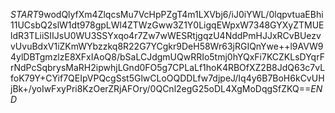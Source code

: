 $START$9wodQlyfXm4ZlqcsMu7VcHpPZgT4m1LXVbj6/iJ0iYWL/0lqpvtuaEBhi11UCsbQ2slW1dt978gpLWl4ZTWzGww3Z1Y0LigqEWpxW7348GYXyZTMUEldR3TLiiSIIJsU0WU3SSYxqo4r7Zw7wWESRtjgqzU4NddPmHJJxRCvBUezvvUvuBdxV1iZKmWYbzzkq8R22G7YCgkr9DeH58Wr63jRGIQnYwe++l9AVW94ylDBTgmzlzE8XFxIAoQ8/bSaLCJdgmUQwRRIo5tmj0hYQxFi7KCZKLsDYqrFrNdPcSqbrysMaRH2ipwhjLGnd0FO5g7CPLaLf1hoK4RBOfXZ2B8JdQ63c7vLfoK79Y+CYif7QEIpVPQcgSst5GlwCLoOQDDLfw7djpeJ/Iq4y6B7BoH6kCvUHjBk+/yoIwFxyPri8KzOerZRjAFOry/0QCnl2egG25oDL4XgMoDqgSfZKQ==$END$